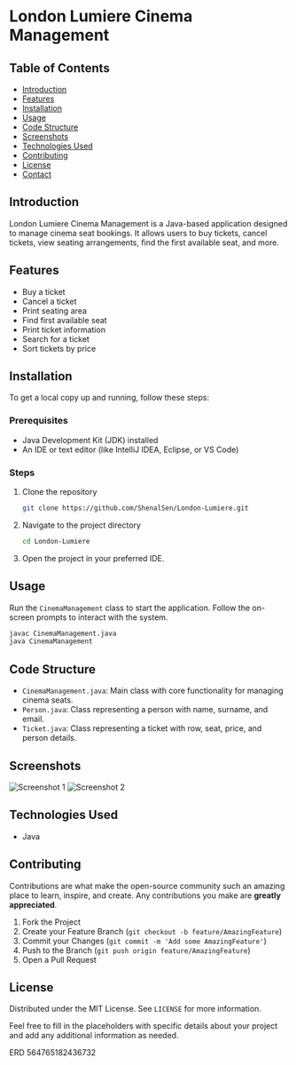 
# London Lumiere Cinema Management

## Table of Contents
- [Introduction](#introduction)
- [Features](#features)
- [Installation](#installation)
- [Usage](#usage)
- [Code Structure](#code-structure)
- [Screenshots](#screenshots)
- [Technologies Used](#technologies-used)
- [Contributing](#contributing)
- [License](#license)
- [Contact](#contact)

## Introduction
London Lumiere Cinema Management is a Java-based application designed to manage cinema seat bookings. It allows users to buy tickets, cancel tickets, view seating arrangements, find the first available seat, and more.

## Features
- Buy a ticket
- Cancel a ticket
- Print seating area
- Find first available seat
- Print ticket information
- Search for a ticket
- Sort tickets by price

## Installation
To get a local copy up and running, follow these steps:

### Prerequisites
- Java Development Kit (JDK) installed
- An IDE or text editor (like IntelliJ IDEA, Eclipse, or VS Code)

### Steps
1. Clone the repository
   ```sh
   git clone https://github.com/ShenalSen/London-Lumiere.git
   ```
2. Navigate to the project directory
   ```sh
   cd London-Lumiere
   ```
3. Open the project in your preferred IDE.

## Usage
Run the `CinemaManagement` class to start the application. Follow the on-screen prompts to interact with the system.

```sh
javac CinemaManagement.java
java CinemaManagement
```

## Code Structure
- `CinemaManagement.java`: Main class with core functionality for managing cinema seats.
- `Person.java`: Class representing a person with name, surname, and email.
- `Ticket.java`: Class representing a ticket with row, seat, price, and person details.

## Screenshots

![Screenshot 1](link-to-screenshot-1)
![Screenshot 2](link-to-screenshot-2)

## Technologies Used
- Java

## Contributing
Contributions are what make the open-source community such an amazing place to learn, inspire, and create. Any contributions you make are **greatly appreciated**.

1. Fork the Project
2. Create your Feature Branch (`git checkout -b feature/AmazingFeature`)
3. Commit your Changes (`git commit -m 'Add some AmazingFeature'`)
4. Push to the Branch (`git push origin feature/AmazingFeature`)
5. Open a Pull Request

## License
Distributed under the MIT License. See `LICENSE` for more information.



Feel free to fill in the placeholders with specific details about your project and add any additional information as needed.

ERD 564765182436732
